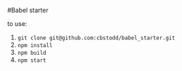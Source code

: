 #Babel starter

to use:

1. `git clone git@github.com:cbstodd/babel_starter.git`
2. `npm install`
3. `npm build`
4. `npm start`
